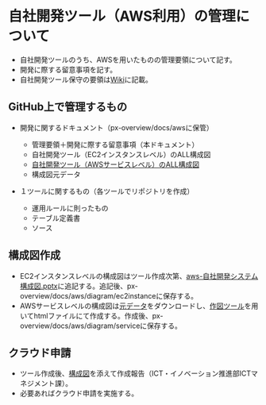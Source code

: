 # 自社開発ツール（AWS利用）の管理について

* 自社開発ツールのうち、AWSを用いたものの管理要領について記す。
* 開発に際する留意事項を記す。
* 自社開発ツール保守の要領は<a href="https://primeweb1.backlog.jp/wiki/DM2020/%E8%87%AA%E7%A4%BE%E9%96%8B%E7%99%BA%E4%BF%9D%E5%AE%88%E8%A6%81%E7%B6%B1%EF%BC%882019%E5%B9%B4%E5%BA%A6%E7%A7%BB%E6%A4%8D%E7%89%88%EF%BC%89" target="_blank">Wiki</a>に記載。

## GitHub上で管理するもの

* 開発に関するドキュメント（px-overview/docs/awsに保管）

  * 管理要領＋開発に際する留意事項（本ドキュメント）
  * 自社開発ツール（EC2インスタンスレベル）のALL構成図
  * <a href="https://px-develop.github.io/px-overview/aws/diagram/service/all.html" target="_blank">自社開発ツール（AWSサービスレベル）のALL構成図</a>
  * 構成図元データ

* １ツールに関するもの（各ツールでリポジトリを作成）
  * 運用ルールに則ったもの
  * テーブル定義書
  * ソース


## 構成図作成

* EC2インスタンスレベルの構成図はツール作成次第、<a href="https://px-develop.github.io/px-overview/aws/diagram/ec2instance/aws-自社開発システム構成図.pptx" target="_blank">aws-自社開発システム構成図.pptx</a>に追記する。追記後、px-overview/docs/aws/diagram/ec2instanceに保存する。
* AWSサービスレベルの構成図は<a href="https://px-develop.github.io/px-overview/aws/diagram/service/all.drawio" target="_blank">元データ</a>をダウンロードし、<a href="https://app.diagrams.net/" target="_blank">作図ツール</a>を用いてhtmlファイルにて作成する。作成後、px-overview/docs/aws/diagram/serviceに保存する。

## クラウド申請

* ツール作成後、<a href="https://px-develop.github.io/px-overview/aws/diagram/ec2instance/aws-自社開発システム構成図.pptx" target="_blank">構成図</a>を添えて作成報告（ICT・イノベーション推進部ICTマネジメント課）。
* 必要あればクラウド申請を実施する。

